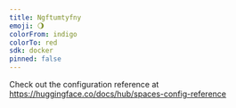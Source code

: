 ```yaml
---
title: Ngftumtyfny
emoji: 🌖
colorFrom: indigo
colorTo: red
sdk: docker
pinned: false
---
```


Check out the configuration reference at https://huggingface.co/docs/hub/spaces-config-reference
